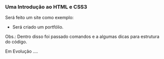 ### Uma Introdução ao HTML e CSS3

Será feito um site como exemplo:

- Será criado um portfólio.

Obs.: Dentro disso foi passado comandos e a algumas dicas para estrutura do código.



Em Evolução ....